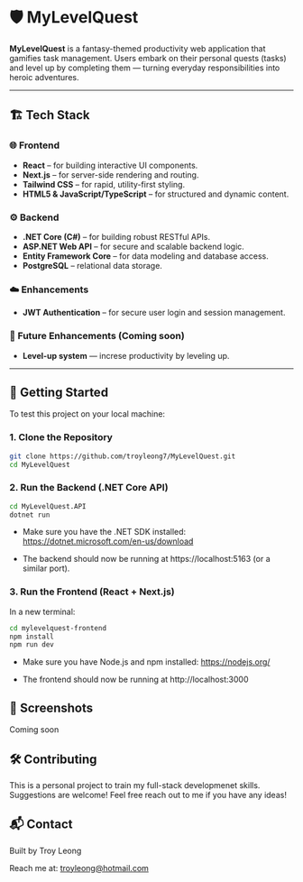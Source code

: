 # 🛡️ MyLevelQuest

**MyLevelQuest** is a fantasy-themed productivity web application that gamifies task management. Users embark on their personal quests (tasks) and level up by completing them — turning everyday responsibilities into heroic adventures.

---

## 🏗️ Tech Stack

### 🌐 Frontend
- **React** – for building interactive UI components.
- **Next.js** – for server-side rendering and routing.
- **Tailwind CSS** – for rapid, utility-first styling.
- **HTML5 & JavaScript/TypeScript** – for structured and dynamic content.

### ⚙️ Backend
- **.NET Core (C#)** – for building robust RESTful APIs.
- **ASP.NET Web API** – for secure and scalable backend logic.
- **Entity Framework Core** – for data modeling and database access.
- **PostgreSQL** –  relational data storage.

### ☁️  Enhancements 
- **JWT Authentication** – for secure user login and session management.

### 🌱  Future Enhancements (Coming soon)
- **Level-up system** — increse productivity by leveling up.

---

## 🚀 Getting Started

To test this project on your local machine:

### 1. Clone the Repository

```bash
git clone https://github.com/troyleong7/MyLevelQuest.git
cd MyLevelQuest
```

### 2. Run the Backend (.NET Core API)
```bash
cd MyLevelQuest.API
dotnet run
```
- Make sure you have the .NET SDK installed: https://dotnet.microsoft.com/en-us/download

- The backend should now be running at https://localhost:5163 (or a similar port).

### 3. Run the Frontend (React + Next.js)
In a new terminal:
```bash
cd mylevelquest-frontend
npm install
npm run dev
```
- Make sure you have Node.js and npm installed: https://nodejs.org/

- The frontend should now be running at http://localhost:3000

## 📸 Screenshots
Coming soon

## 🛠️ Contributing

This is a personal project to train my full-stack developmenet skills. Suggestions are welcome! Feel free reach out to me if you have any ideas!

## 📬 Contact

Built by Troy Leong

Reach me at: troyleong@hotmail.com